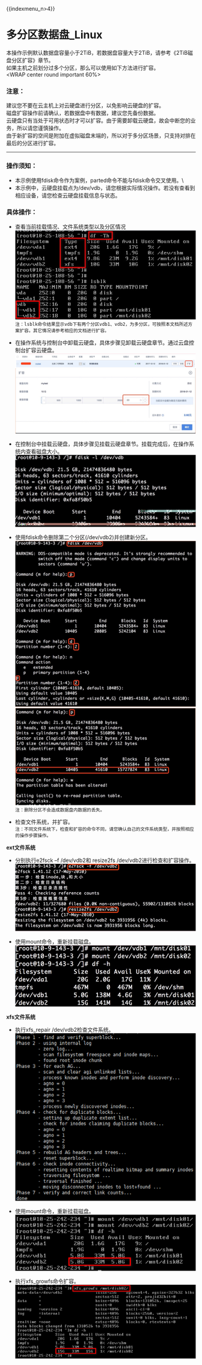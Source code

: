 {{indexmenu_n>4}}

# 多分区数据盘_Linux

本操作示例默认数据盘容量小于2TiB，若数据盘容量大于2TiB，请参考《2TiB磁盘分区扩容》章节。  
如果主机之前划分过多个分区，那么可以使用如下方法进行扩容。  
<WRAP center round important 60%>

### 注意：

建议您不要在云主机上对云硬盘进行分区，以免影响云硬盘的扩容。  
磁盘扩容操作前请确认，若数据盘中有数据，建议您先备份数据。  
云硬盘只有当处于可用状态时才可以扩容。由于需要卸载云硬盘，故会中断您的业务，所以请您谨慎操作。  
由于新扩容的空间是附加在虚拟磁盘末端的，所以对于多分区场景，只支持对排在最后的分区进行扩容。  
</WRAP>

-----

### 操作须知：

  * 本示例使用fdisk命令作为案例，parted命令不能与fdisk命令交叉使用。\\  
  * 本示例中，云硬盘挂载点为/dev/vdb，请您根据实际情况操作。若没有查看到相应设备，请您检查云硬盘挂载信息与状态。  
  

### 具体操作：

  * 查看当前挂载情况、文件系统类型以及分区情况  
![](/images/userguide/extend/df-h3.png)  
    `注：lsblk命令结果显示vdb下有两个分区vdb1、vdb2，为多分区，可按照本文档所述方案扩容。其它情况请参考相应的文档进行扩容。`  



  * 在操作系统与控制台中卸载云硬盘，具体步骤见卸载云硬盘章节。通过云盘控制台扩容云硬盘。
![](/images/userguide/extend/image31.jpg)  
![](/images/userguide/extend/image32.jpg)  
    
  * 在控制台中挂载云硬盘，具体步骤见挂载云硬盘章节。挂载完成后，在操作系统内查看磁盘大小。  
![](/images/userguide/extend/image33.jpg)  
    
  * 使用fdisk命令删除第二个分区(/dev/vdb2)并创建新分区。  
![](/images/userguide/extend/image34.jpg) 
![](/images/userguide/extend/image35.jpg)  
    `注：删除分区不会造成数据盘内数据的丢失。`  
    
  * 检查文件系统，并扩容。  
    `注：不同文件系统下，检查和扩容的命令不同，请您确认自己的文件系统类型，并按照相应的操作步骤操作。`  

**ext文件系统**  

  * 分别执行e2fsck –f /dev/vdb2和 resize2fs /dev/vdb2进行检查和扩容操作。  
![](/images/userguide/extend/e2fsck-duo.png)  

  * 使用mount命令，重新挂载磁盘。  
![](/images/userguide/extend/mount3.png)  

**xfs文件系统**  

  * 执行xfs\_repair /dev/vdb2检查文件系统。   
![](/images/userguide/extend/xfs_repair-duo.png)  
    
  * 使用mount命令，重新挂载磁盘。
![](/images/userguide/extend/mount4.png)  
    
  * 执行xfs\_growfs命令扩容。  
![](/images/userguide/extend/xfs_growfs-duo.png)

